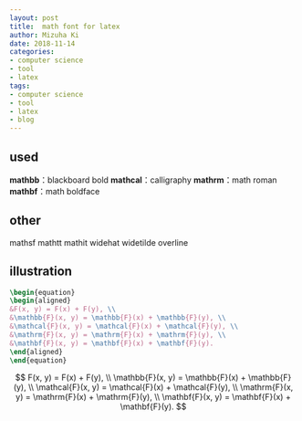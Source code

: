 ```yaml
---
layout: post
title:  math font for latex
author: Mizuha Ki
date: 2018-11-14
categories:
- computer science
- tool
- latex
tags:
- computer science
- tool
- latex
- blog
---
```


## used 
**mathbb**：blackboard bold
**mathcal**：calligraphy 
**mathrm**：math roman 
**mathbf**：math boldface

## other
mathsf
mathtt
mathit
widehat
widetilde
overline

## illustration
```latex
\begin{equation}
\begin{aligned}
&F(x, y) = F(x) + F(y), \\
&\mathbb{F}(x, y) = \mathbb{F}(x) + \mathbb{F}(y), \\
&\mathcal{F}(x, y) = \mathcal{F}(x) + \mathcal{F}(y), \\
&\mathrm{F}(x, y) = \mathrm{F}(x) + \mathrm{F}(y), \\
&\mathbf{F}(x, y) = \mathbf{F}(x) + \mathbf{F}(y).
\end{aligned}
\end{equation}
```
$$
F(x, y) = F(x) + F(y), \\
\mathbb{F}(x, y) = \mathbb{F}(x) + \mathbb{F}(y), \\
\mathcal{F}(x, y) = \mathcal{F}(x) + \mathcal{F}(y), \\
\mathrm{F}(x, y) = \mathrm{F}(x) + \mathrm{F}(y), \\
\mathbf{F}(x, y) = \mathbf{F}(x) + \mathbf{F}(y).
$$

